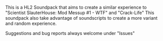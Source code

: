 This is a HL2 Soundpack that aims to create a similar experience to "Scientist SlauterHouse: Mod Messup #1 - WTF" and "Crack-Life"
This soundpack also take advantage of soundscripts to create a more variant and random experience.

Suggestions and bug reports always welcome under "Issues"
